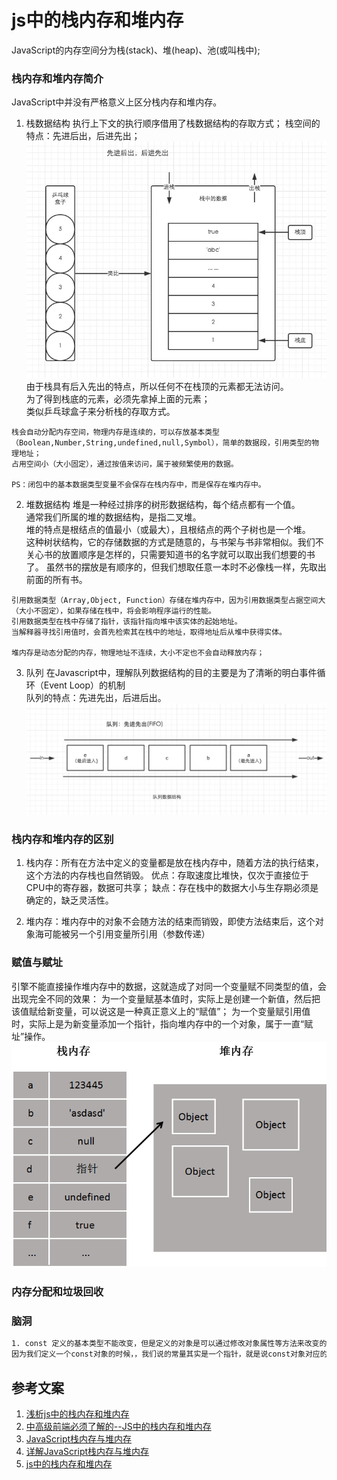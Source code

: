 # js中的栈内存和堆内存
JavaScript的内存空间分为栈(stack)、堆(heap)、池(或叫栈中);

### 栈内存和堆内存简介
JavaScript中并没有严格意义上区分栈内存和堆内存。 
1. 栈数据结构 
执行上下文的执行顺序借用了栈数据结构的存取方式；
栈空间的特点：先进后出，后进先出；  
![栈数据结构](./images/1.webp)  
由于栈具有后入先出的特点，所以任何不在栈顶的元素都无法访问。  
为了得到栈底的元素，必须先拿掉上面的元素；  
类似乒乓球盒子来分析栈的存取方式。  
```
栈会自动分配内存空间，物理内存是连续的，可以存放基本类型（Boolean,Number,String,undefined,null,Symbol），简单的数据段，引用类型的物理地址；
占用空间小（大小固定），通过按值来访问，属于被频繁使用的数据。  

PS：闭包中的基本数据类型变量不会保存在栈内存中，而是保存在堆内存中。
```

2. 堆数据结构
堆是一种经过排序的树形数据结构，每个结点都有一个值。  
通常我们所属的堆的数据结构，是指二叉堆。  
堆的特点是根结点的值最小（或最大），且根结点的两个子树也是一个堆。  
这种树状结构，它的存储数据的方式是随意的，与书架与书非常相似。我们不关心书的放置顺序是怎样的，只需要知道书的名字就可以取出我们想要的书了。
虽然书的摆放是有顺序的，但我们想取任意一本时不必像栈一样，先取出前面的所有书。
```
引用数据类型（Array,Object, Function）存储在堆内存中，因为引用数据类型占据空间大（大小不固定），如果存储在栈中，将会影响程序运行的性能。
引用数据类型在栈中存储了指针，该指针指向堆中该实体的起始地址。
当解释器寻找引用值时，会首先检索其在栈中的地址，取得地址后从堆中获得实体。

堆内存是动态分配的内存，物理地址不连续，大小不定也不会自动释放内存；
```

3. 队列
在Javascript中，理解队列数据结构的目的主要是为了清晰的明白事件循环（Event Loop）的机制  
队列的特点：先进先出，后进后出。  
![队列数据结构](./images/2.webp) 


### 栈内存和堆内存的区别
1. 栈内存：所有在方法中定义的变量都是放在栈内存中，随着方法的执行结束，这个方法的内存栈也自然销毁。
优点：存取速度比堆快，仅次于直接位于CPU中的寄存器，数据可共享；
缺点：存在栈中的数据大小与生存期必须是确定的，缺乏灵活性。

2. 堆内存：堆内存中的对象不会随方法的结束而销毁，即使方法结束后，这个对象海可能被另一个引用变量所引用（参数传递）

### 赋值与赋址
引擎不能直接操作堆内存中的数据，这就造成了对同一个变量赋不同类型的值，会出现完全不同的效果：
为一个变量赋基本值时，实际上是创建一个新值，然后把该值赋给新变量，可以说这是一种真正意义上的“赋值”；
为一个变量赋引用值时，实际上是为新变量添加一个指针，指向堆内存中的一个对象，属于一直“赋址”操作。
![图片](./images/7.png)

### 内存分配和垃圾回收


### 脑洞

``` bash
1. const 定义的基本类型不能改变，但是定义的对象是可以通过修改对象属性等方法来改变的。
因为我们定义一个const对象的时候，，我们说的常量其实是一个指针，就是说const对象对应的堆内存指向是不变的，但是堆内存中的数据本身的大小或者属性是可变的。
```

## 参考文案
1. [浅析js中的栈内存和堆内存](https://www.cnblogs.com/heioray/p/9487093.html)
2. [中高级前端必须了解的--JS中的栈内存和堆内存](https://blog.csdn.net/a59612/article/details/93661354)
3. [JavaScript栈内存与堆内存](https://www.jianshu.com/p/0b18e120955b)
4. [详解JavaScript栈内存与堆内存](https://www.jb51.net/article/159120.htm)
5. [js中的栈内存和堆内存](https://blog.csdn.net/qq_36747861/article/details/84958366)
